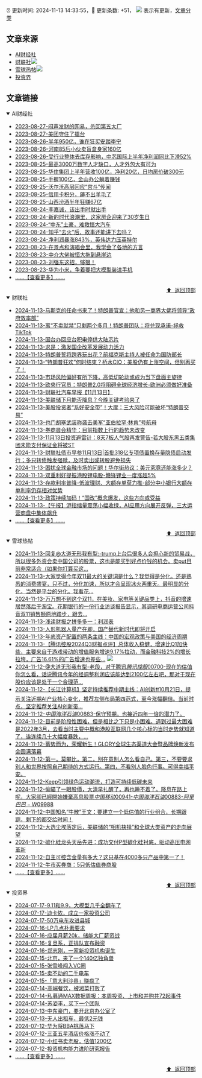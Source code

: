 ##

:alarm_clock: 更新时间: 2024-11-13 14:33:55，:rocket: 更新条数: +51， ![](/assets/dot.png) 表示有更新，[文章分类](/TAGS.md)

## 文章来源

- [AI财经社](#ai财经社)  
- [财联社](#财联社)![](/assets/dot.png)   
- [雪球热帖](#雪球热帖)![](/assets/dot.png)   
- [投资界](#投资界)  

## 文章链接

<details open>
<summary id="ai财经社">
 AI财经社
</summary>


- [2023-08-27-闷声发财的网易，杀回第五大厂](https://www.aicaijing.com.cn/article/18610)  
- [2023-08-27-美团守住了擂台](https://www.aicaijing.com.cn/article/18611)  
- [2023-08-26-半年950亿，谁在狂买安踏李宁](https://www.aicaijing.com.cn/article/18607)  
- [2023-08-26-河南85后小伙卖盲盒身家160亿](https://www.aicaijing.com.cn/article/18608)  
- [2023-08-26-受行业整体去库存影响，中芯国际上半年净利润同比下滑52%](https://www.aicaijing.com.cn/article/18609)  
- [2023-08-25-最高3000万数字人才缺口，人才外包大有可为](https://www.aicaijing.com.cn/article/18601)  
- [2023-08-25-华住集团上半年营收100亿，净利20亿，日均房价破300元](https://www.aicaijing.com.cn/article/18602)  
- [2023-08-25-手握100亿，金山办公躺着赚钱](https://www.aicaijing.com.cn/article/18603)  
- [2023-08-25-沃尔沃高层回应“宫斗”传闻](https://www.aicaijing.com.cn/article/18604)  
- [2023-08-25-信用卡积分，薅不出羊毛了](https://www.aicaijing.com.cn/article/18605)  
- [2023-08-25-山西汾酒半年狂赚67亿](https://www.aicaijing.com.cn/article/18606)  
- [2023-08-24-李嘉诚，该出手时就出手](https://www.aicaijing.com.cn/article/18596)  
- [2023-08-24-新的时代浪潮里，这家房企迎来了30岁生日](https://www.aicaijing.com.cn/article/18597)  
- [2023-08-24-“中东”土豪，难救恒大汽车](https://www.aicaijing.com.cn/article/18598)  
- [2023-08-24-知乎“去火”后，故事还能讲下去吗？](https://www.aicaijing.com.cn/article/18599)  
- [2023-08-24-净利润暴涨843%，英伟达力压英特尔](https://www.aicaijing.com.cn/article/18600)  
- [2023-08-23-在景点和演唱会里，我学会了各地的方言](https://www.aicaijing.com.cn/article/18591)  
- [2023-08-23-中介大佬被恒大拖到悬崖边](https://www.aicaijing.com.cn/article/18592)  
- [2023-08-23-刘强东这招，够狠！](https://www.aicaijing.com.cn/article/18593)  
- [2023-08-23-华为小米，争着要把大模型装进手机](https://www.aicaijing.com.cn/article/18594)  
- [......【查看更多】......](/details/AI财经社.md)

<div align="right"><a href="#文章来源">⬆ &nbsp;返回顶部</a></div>
</details>

<details open>
<summary id="财联社">
 财联社
</summary>


- [2024-11-13-马斯克的任命书来了！特朗普官宣：他和另一商界大佬将领导“政府效率部”](https://www.cls.cn/detail/1857031)  
- [2024-11-13-离“不卖就禁”只剩两个多月！特朗普团队：将兑现承诺-拯救TikTok](https://www.cls.cn/detail/1857038)  
- [2024-11-13-国台办回应台积电停供大陆芯片](https://www.cls.cn/detail/1857028)  
- [2024-11-13-求是：激发国企改革发展动力活力](https://www.cls.cn/detail/1857013)  
- [2024-11-13-特朗普誓将跨界玩出花？前福克斯主持人被任命为国防部长](https://www.cls.cn/detail/1857010)  
- [2024-11-13-“特朗普狂欢”何时结束？桥水CIO：美股仍有上涨空间，但别再买了！](https://www.cls.cn/detail/1856931)  
- [2024-11-13-市场风险偏好有所下降，高低切轮动或成为当下盘面主旋律](https://www.cls.cn/detail/1856874)  
- [2024-11-13-欧央行官员：特朗普2.0将阻碍全球经济增长-欧洲必须做好准备](https://www.cls.cn/detail/1856842)  
- [2024-11-13-财联社汽车早报【11月13日】](https://www.cls.cn/detail/1856835)  
- [2024-11-13-美联储下月能否降息？今晚关键考验来了](https://www.cls.cn/detail/1856828)  
- [2024-11-13-美股投资者“系好安全带”！大摩：三大风险可能破坏“特朗普交易”](https://www.cls.cn/detail/1856797)  
- [2024-11-13-也门胡塞武装称袭击美军“亚伯拉罕·林肯”号航母](https://www.cls.cn/detail/1856789)  
- [2024-11-13-券商晨会精华：目前指数上行的趋势未改变](https://www.cls.cn/detail/1856809)  
- [2024-11-13-11月13日投资避雷针：8天7板人气股再发警告-若大股东黑五类集团未能支付保证金将被ST](https://www.cls.cn/detail/1856801)  
- [2024-11-13-财联社债市早参11月13日|首批318亿专项债置换存量隐债启动发行；多只转债触发强赎，及时卖出或转股避免损失](https://www.cls.cn/detail/1856816)  
- [2024-11-13-困扰全球金融市场的问题！华尔街热议：美元究竟还能涨多少？](https://www.cls.cn/detail/1856946)  
- [2024-11-13-双重利好提振港股锂电股-赣锋锂业一度涨超5%](https://www.cls.cn/detail/1857020)  
- [2024-11-13-存款利率普降-低波理财、大额存单获力推-部分中小银行大额存单利率仍存相对优势](https://www.cls.cn/detail/1857073)  
- [2024-11-13-政策持续加码！“国改”概念爆发，这些方向或受益](https://www.cls.cn/detail/1857095)  
- [2024-11-13-【午报】沪指缩量震荡小幅收绿，AI应用方向展开反弹，三大运营商盘中集体飙升](https://www.cls.cn/detail/1857106)  
- [......【查看更多】......](/details/财联社.md)

<div align="right"><a href="#文章来源">⬆ &nbsp;返回顶部</a></div>
</details>

<details open>
<summary id="雪球热帖">
 雪球热帖
</summary>


- [2024-11-13-回复@大道无形我有型:-trump上台后很多人会担心新的贸易战，所以很多外资会卖中国公司的股票，这也是能买到好点价钱的机会。卖put目前非常适合（如果你打算买这...](https://xueqiu.com/1247347556/312466527)  
- [2024-11-13-大家觉得今年双11最大的关键词是什么？我觉得是分化。还是熟悉的消费盛宴，只不过，分化加速，所以才会呈现冰火两重天。最明显的分化，当然是平台的分化。我看花...](https://xueqiu.com/7318086163/312500786)  
- [2024-11-13-万万想不到这个双11，在美妆、家电等关键品类上，抖音的增速居然落后于淘宝。花期银行的一份行业访谈报告显示，其调研电商运营公司抖音双11销售额原地踏步，跟去...](https://xueqiu.com/1859139457/312500058)  
- [2024-11-13-浅读财报之拼多多一：利润表](https://xueqiu.com/1833944350/312447173)  
- [2024-11-13-人形机器人量产在即，国产替代新时代即将开启](https://xueqiu.com/6843343829/312537361)  
- [2024-11-13-年底资产配置的两条主线：中国的宏观政策与美国的经济周期](https://xueqiu.com/5274720085/312556345)  
- [2024-11-13-【腾讯控股2024Q3财报点评】总体收入稳健，增速比Q1加快些，主要来自于游戏带动的增值服务增速9.17%拉动，而金融科技2%的增长拉垮，广告16.61%的广告增速也差些...](https://xueqiu.com/2140389661/312588613) ![](/assets/new.png)  
- [2024-11-12-@大道无形我有型-老段，对于腾讯$腾讯控股00700$-现在的估值你怎么看，话说腾讯今年的经调整利润应该能达到2100亿左右吧，那对于现在股价应该是处于一个合理范...](https://xueqiu.com/8852934528/312437395)  
- [2024-11-12-【长江计算机】坚定持续推荐中期主线：AI创新❗❗10月21日，提示关注近期AI产业核心变化，推荐左侧布局第四范式，至今涨幅翻倍。当前时点，坚定推荐关注AI创新带...](https://xueqiu.com/5694924218/312321553)  
- [2024-11-12-$中国海洋石油00883$-保守预期，也接近四年一倍的潜力了。](https://xueqiu.com/4111857140/312358758)  
- [2024-11-12-目前是阶段性困难，但是相比之下只是小困难。遇到过最大困难是2022年3月，去看当时主要中概和港股互联网几个核心标的当时走势就知道了，诶连续几十大幅度暴跌，...](https://xueqiu.com/9887656769/312320708)  
- [2024-11-12-蓄势而为，荣耀新生！GLORY全球生态渠道大会暨品牌焕新发布会圆满落幕](https://xueqiu.com/5534115270/312331017)  
- [2024-11-12-第一，莫攀比，第二，别在意别人怎么看自己。第三，不要要求别人和世界按照自己期待的方式运行。第四，不看别人脸色行事。可得幸福平安。](https://xueqiu.com/6451611049/312253133)  
- [2024-11-12-Keep引领绿色运动潮流，打造可持续低碳未来](https://xueqiu.com/2883119721/312272666)  
- [2024-11-12-偷瞄了一眼股價，大清早扎醒了，再也睡不着了。降息在路上呢，大家卻已經開始嫌棄高息股票$中国移动00941$-$中国海洋石油00883$-$阿里巴巴-W09988$](https://xueqiu.com/9650668145/312288301)  
- [2024-11-12-中国知名“牛散”王文：要建立一个低估值的行业组合，长期跟踪，剩下的都交给时间！](https://xueqiu.com/8659762526/312327736)  
- [2024-11-12-大选尘埃落定后，美联储的“相机抉择”和全球大类资产的走向展望](https://xueqiu.com/3152193833/312331737)  
- [2024-11-12-碳化硅龙头天岳先进：成功交付P型碳化硅衬底，驱动高压电网革新](https://xueqiu.com/5011489057/312370826)  
- [2024-11-12-自主可控含金量有多大？这只基在4000多只产品中第一了！](https://xueqiu.com/5773569265/312397185)  
- [2024-11-12-牛市买券商：5只低估值券商股](https://xueqiu.com/1062170191/312421605)  
- [......【查看更多】......](/details/雪球热帖.md)

<div align="right"><a href="#文章来源">⬆ &nbsp;返回顶部</a></div>
</details>

<details open>
<summary id="投资界">
 投资界
</summary>


- [2024-07-17-9.11和9.9，大模型几乎全翻车了](https://posts.careerengine.us/p/6697778c44726b29bffa3a09)  
- [2024-07-17-迪卡侬，成立一家投资公司](https://posts.careerengine.us/p/6697778c44726b29bffa3a01)  
- [2024-07-17-50万电车攻进县城](https://posts.careerengine.us/p/6697779c831e1d29eea44253)  
- [2024-07-16-LP几点朴素要求](https://posts.careerengine.us/p/669636a8720ed522248054dc)  
- [2024-07-16-应届月薪20k，储能大厂薪资战](https://posts.careerengine.us/p/669636a8720ed522248054d4)  
- [2024-07-16-复旦系，正排队宣布融资](https://posts.careerengine.us/p/66963699cb38e136a496986c)  
- [2024-07-16-郑志刚，一家新投资机构诞生](https://posts.careerengine.us/p/66963699cb38e136a4969874)  
- [2024-07-15-北京，来了一个140亿独角兽](https://posts.careerengine.us/p/6694db59a0c3ac562b61f9af)  
- [2024-07-15-张雪峰闯入VC圈](https://posts.careerengine.us/p/6694db59a0c3ac562b61f9b7)  
- [2024-07-15-卖不动的二手电车](https://posts.careerengine.us/p/6694db6836b2f1565d9b541a)  
- [2024-07-15-「意大利沙县」赚疯了](https://posts.careerengine.us/p/6694db6836b2f1565d9b5422)  
- [2024-07-14-高端餐饮，被湘菜打败了](https://posts.careerengine.us/p/6693862333c6e710d0bf9dc4)  
- [2024-07-14-私募通MAX数据周报：本周投资、上市和并购共72起事件](https://posts.careerengine.us/p/6693862333c6e710d0bf9dcc)  
- [2024-07-14-苏姿丰，买下一个团队](https://posts.careerengine.us/p/6693861481427510b2b9c123)  
- [2024-07-13-中东豪门，要开北京办公室了](https://posts.careerengine.us/p/66922794a876f80d113b51fe)  
- [2024-07-13-无人出租车，最低2元钱](https://posts.careerengine.us/p/669227b82202ae0dfac5d713)  
- [2024-07-12-华为将BBA挑落马下](https://posts.careerengine.us/p/6690a6c68082df14ead7eaac)  
- [2024-07-12-三亚五星酒店价格涨不动了](https://posts.careerengine.us/p/6690a6c68082df14ead7eaa4)  
- [2024-07-12-小红书卖老股，估值1200亿](https://posts.careerengine.us/p/6690a6b756b00014bcc00e8f)  
- [2024-07-12-投资机构能力进阶研究报告](https://posts.careerengine.us/p/6690a6b756b00014bcc00e87)  
- [......【查看更多】......](/details/投资界.md)

<div align="right"><a href="#文章来源">⬆ &nbsp;返回顶部</a></div>
</details>
